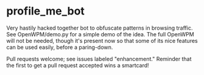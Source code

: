# profile_me_bot

Very hastily hacked together bot to obfuscate patterns in browsing traffic. See OpenWPM/demo.py for a simple demo of the idea. The full OpenWPM will not be needed, though it's present now so that some of its nice features can be used easily, before a paring-down. 

Pull requests welcome; see issues labeled "enhancement." Reminder that the first to get a pull request accepted wins a smartcard!
